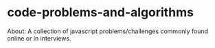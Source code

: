 # code-problems-and-algorithms

About: A collection of javascript problems/challenges commonly found online or in interviews.
